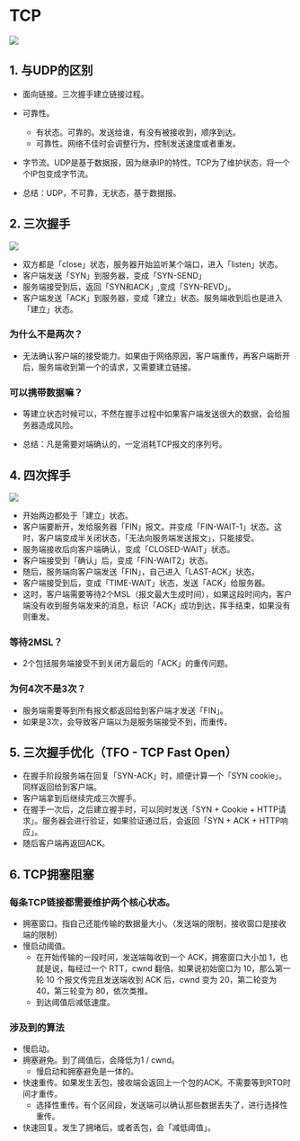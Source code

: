 # TCP
![](https://p1-jj.byteimg.com/tos-cn-i-t2oaga2asx/gold-user-assets/2020/2/23/1707236e03d22cbc~tplv-t2oaga2asx-watermark.awebp)

## 1. 与UDP的区别

- 面向链接。三次握手建立链接过程。
- 可靠性。
  - 有状态。可靠的。发送给谁，有没有被接收到，顺序到达。
  - 可靠性。网络不佳时会调整行为，控制发送速度或者重发。
- 字节流。UDP是基于数据报，因为继承IP的特性。TCP为了维护状态，将一个个IP包变成字节流。

- 总结：UDP，不可靠，无状态，基于数据报。

## 2. 三次握手
![](https://p1-jj.byteimg.com/tos-cn-i-t2oaga2asx/gold-user-assets/2020/2/23/170723de9b8aa08b~tplv-t2oaga2asx-watermark.awebp)
- 双方都是「close」状态，服务器开始监听某个端口，进入「listen」状态。
- 客户端发送「SYN」到服务器，变成「SYN-SEND」
- 服务端接受到后，返回「SYN和ACK」,变成「SYN-REVD」。
- 客户端发送「ACK」到服务器，变成「建立」状态。服务端收到后也是进入「建立」状态。

### 为什么不是两次？
- 无法确认客户端的接受能力。如果由于网络原因，客户端重传，再客户端断开后，服务端收到第一个的请求，又需要建立链接。

### 可以携带数据嘛？
- 等建立状态时候可以，不然在握手过程中如果客户端发送很大的数据，会给服务器造成风险。

- 总结：凡是需要对端确认的，一定消耗TCP报文的序列号。

## 4. 四次挥手
![](https://p1-jj.byteimg.com/tos-cn-i-t2oaga2asx/gold-user-assets/2020/2/23/170723e5c0e05829~tplv-t2oaga2asx-watermark.awebp)

- 开始两边都处于「建立」状态。
- 客户端要断开，发给服务器「FIN」报文。并变成「FIN-WAIT-1」状态。这时，客户端变成半关闭状态，「无法向服务端发送报文」，只能接受。
- 服务端接收后向客户端确认，变成「CLOSED-WAIT」状态。
- 客户端接受到「确认」后，变成「FIN-WAIT2」状态。
- 随后，服务端向客户端发送「FIN」，自己进入「LAST-ACK」状态。
- 客户端接受到后，变成「TIME-WAIT」状态，发送「ACK」给服务器。
- 这时，客户端需要等待2个MSL（报文最大生成时间），如果这段时间内，客户端没有收到服务端发来的消息，标识「ACK」成功到达，挥手结束，如果没有则重发。

### 等待2MSL？
- 2个包括服务端接受不到关闭方最后的「ACK」的重传问题。

### 为何4次不是3次？
- 服务端需要等到所有报文都返回给到客户端才发送「FIN」。
- 如果是3次，会导致客户端以为是服务端接受不到，而重传。

## 5. 三次握手优化（TFO - TCP Fast Open）
- 在握手阶段服务端在回复「SYN-ACK」时，顺便计算一个「SYN cookie」。同样返回给到客户端。
- 客户端拿到后继续完成三次握手。
- 在握手一次后，之后建立握手时，可以同时发送「SYN + Cookie + HTTP请求」。服务器会进行验证，如果验证通过后，会返回「SYN + ACK + HTTP响应」。
- 随后客户端再返回ACK。

## 6. TCP拥塞阻塞

### 每条TCP链接都需要维护两个核心状态。
- 拥塞窗口。指自己还能传输的数据量大小。（发送端的限制，接收窗口是接收端的限制）
- 慢启动阈值。
  - 在开始传输的一段时间，发送端每收到一个 ACK，拥塞窗口大小加 1，也就是说，每经过一个 RTT，cwnd 翻倍。如果说初始窗口为 10，那么第一轮 10 个报文传完且发送端收到 ACK 后，cwnd 变为 20，第二轮变为 40，第三轮变为 80，依次类推。
  - 到达阈值后减低速度。

### 涉及到的算法
- 慢启动。
- 拥塞避免。到了阈值后，会降低为1 / cwnd。
  - 慢启动和拥塞避免是一体的。
- 快速重传。如果发生丢包，接收端会返回上一个包的ACK。不需要等到RTO时间才重传。
  - 选择性重传。有个区间段，发送端可以确认那些数据丢失了，进行选择性重传。
- 快速回复。发生了拥堵后，或者丢包，会「减低阈值」。